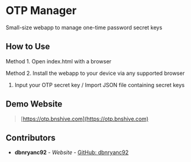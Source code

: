 # OTP Manager

Small-size webapp to manage one-time password secret keys

## How to Use

Method 1. Open index.html with a browser

Method 2. Install the webapp to your device via any supported browser

1. Input your OTP secret key / Import JSON file containing secret keys

## Demo Website

> [https://otp.bnshive.com](https://otp.bnshive.com)

## Contributors

* **dbnryanc92** - *Website* - [GitHub: dbnryanc92](https://github.com/dbnryanc92)